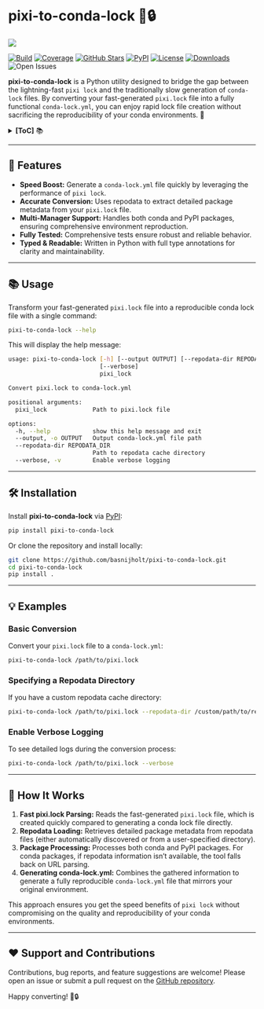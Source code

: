 # pixi-to-conda-lock 🔄🔒

![](https://via.placeholder.com/800x200.png?text=pixi-to-conda-lock+Banner)

[![Build](https://github.com/basnijholt/pixi-to-conda-lock/actions/workflows/pytest.yml/badge.svg)](https://github.com/basnijholt/pixi-to-conda-lock/actions)
[![Coverage](https://img.shields.io/codecov/c/github/basnijholt/pixi-to-conda-lock)](https://codecov.io/gh/basnijholt/pixi-to-conda-lock)
[![GitHub Stars](https://img.shields.io/github/stars/basnijholt/pixi-to-conda-lock.svg?style=social)](https://github.com/basnijholt/pixi-to-conda-lock/stargazers)
[![PyPI](https://img.shields.io/pypi/v/pixi-to-conda-lock.svg)](https://pypi.org/project/pixi-to-conda-lock)
[![License](https://img.shields.io/github/license/basnijholt/pixi-to-conda-lock)](https://github.com/basnijholt/pixi-to-conda-lock/blob/main/LICENSE)
[![Downloads](https://img.shields.io/pypi/dm/pixi-to-conda-lock)](https://pypi.org/project/pixi-to-conda-lock)
![Open Issues](https://img.shields.io/github/issues-raw/basnijholt/pixi-to-conda-lock)

**pixi-to-conda-lock** is a Python utility designed to bridge the gap between the lightning-fast `pixi lock` and the traditionally slow generation of `conda-lock` files.
By converting your fast-generated `pixi.lock` file into a fully functional `conda-lock.yml`, you can enjoy rapid lock file creation without sacrificing the reproducibility of your conda environments. 🚀

<details><summary><b>[ToC]</b> 📚</summary>

<!-- START doctoc generated TOC please keep comment here to allow auto update -->
<!-- DON'T EDIT THIS SECTION, INSTEAD RE-RUN doctoc TO UPDATE -->

- [:star2: Features](#star2-features)
- [:books: Usage](#books-usage)
- [:hammer_and_wrench: Installation](#hammer_and_wrench-installation)
- [:bulb: Examples](#bulb-examples)
  - [Basic Conversion](#basic-conversion)
  - [Specifying a Repodata Directory](#specifying-a-repodata-directory)
  - [Enable Verbose Logging](#enable-verbose-logging)
- [:page_facing_up: How It Works](#page_facing_up-how-it-works)
- [:heart: Support and Contributions](#heart-support-and-contributions)

<!-- END doctoc generated TOC please keep comment here to allow auto update -->

</details>

---

## :star2: Features

- **Speed Boost:** Generate a `conda-lock.yml` file quickly by leveraging the performance of `pixi lock`.
- **Accurate Conversion:** Uses repodata to extract detailed package metadata from your `pixi.lock` file.
- **Multi-Manager Support:** Handles both conda and PyPI packages, ensuring comprehensive environment reproduction.
- **Fully Tested:** Comprehensive tests ensure robust and reliable behavior.
- **Typed & Readable:** Written in Python with full type annotations for clarity and maintainability.

---

## :books: Usage

Transform your fast-generated `pixi.lock` file into a reproducible conda lock file with a single command:

```bash
pixi-to-conda-lock --help
```

This will display the help message:

<!-- CODE:BASH:START -->
<!-- echo '```bash' -->
<!-- pixi-to-conda-lock --help -->
<!-- echo '```' -->
<!-- CODE:END -->

<!-- OUTPUT:START -->
<!-- ⚠️ This content is auto-generated by `markdown-code-runner`. -->
```bash
usage: pixi-to-conda-lock [-h] [--output OUTPUT] [--repodata-dir REPODATA_DIR]
                          [--verbose]
                          pixi_lock

Convert pixi.lock to conda-lock.yml

positional arguments:
  pixi_lock             Path to pixi.lock file

options:
  -h, --help            show this help message and exit
  --output, -o OUTPUT   Output conda-lock.yml file path
  --repodata-dir REPODATA_DIR
                        Path to repodata cache directory
  --verbose, -v         Enable verbose logging
```

<!-- OUTPUT:END -->

---

## :hammer_and_wrench: Installation

Install **pixi-to-conda-lock** via [PyPI](https://pypi.org/project/pixi-to-conda-lock):

```bash
pip install pixi-to-conda-lock
```

Or clone the repository and install locally:

```bash
git clone https://github.com/basnijholt/pixi-to-conda-lock.git
cd pixi-to-conda-lock
pip install .
```

---

## :bulb: Examples

### Basic Conversion

Convert your `pixi.lock` file to a `conda-lock.yml`:

```bash
pixi-to-conda-lock /path/to/pixi.lock
```

### Specifying a Repodata Directory

If you have a custom repodata cache directory:

```bash
pixi-to-conda-lock /path/to/pixi.lock --repodata-dir /custom/path/to/repodata
```

### Enable Verbose Logging

To see detailed logs during the conversion process:

```bash
pixi-to-conda-lock /path/to/pixi.lock --verbose
```

---

## :page_facing_up: How It Works

1. **Fast pixi.lock Parsing:** Reads the fast-generated `pixi.lock` file, which is created quickly compared to generating a conda lock file directly.
2. **Repodata Loading:** Retrieves detailed package metadata from repodata files (either automatically discovered or from a user-specified directory).
3. **Package Processing:** Processes both conda and PyPI packages. For conda packages, if repodata information isn’t available, the tool falls back on URL parsing.
4. **Generating conda-lock.yml:** Combines the gathered information to generate a fully reproducible `conda-lock.yml` file that mirrors your original environment.

This approach ensures you get the speed benefits of `pixi lock` without compromising on the quality and reproducibility of your conda environments.

---

## :heart: Support and Contributions

Contributions, bug reports, and feature suggestions are welcome! Please open an issue or submit a pull request on the [GitHub repository](https://github.com/basnijholt/pixi-to-conda-lock).

Happy converting! 🔄🔒
